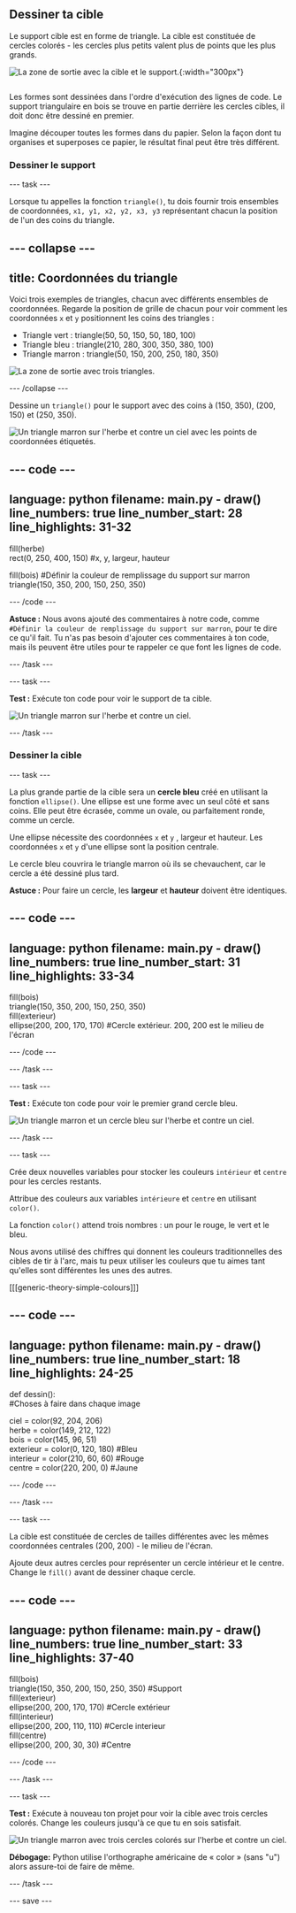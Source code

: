 ## Dessiner ta cible
<div style="display: flex; flex-wrap: wrap">
<div style="flex-basis: 200px; flex-grow: 1; margin-right: 15px;">
Le support cible est en forme de triangle. La cible est constituée de cercles colorés - les cercles plus petits valent plus de points que les plus grands. 
</div>
<div>

![La zone de sortie avec la cible et le support.](images/three-circles.png){:width="300px"}

</div>
</div>

Les formes sont dessinées dans l'ordre d'exécution des lignes de code. Le support triangulaire en bois se trouve en partie derrière les cercles cibles, il doit donc être dessiné en premier.

Imagine découper toutes les formes dans du papier. Selon la façon dont tu organises et superposes ce papier, le résultat final peut être très différent.

### Dessiner le support

--- task ---

Lorsque tu appelles la fonction `triangle()`, tu dois fournir trois ensembles de coordonnées, `x1, y1, x2, y2, x3, y3` représentant chacun la position de l'un des coins du triangle.

--- collapse ---
---
title: Coordonnées du triangle
---

  Voici trois exemples de triangles, chacun avec différents ensembles de coordonnées. Regarde la position de grille de chacun pour voir comment les coordonnées `x` et `y` positionnent les coins des triangles :
  + Triangle vert : triangle(50, 50, 150, 50, 180, 100)
  + Triangle bleu : triangle(210, 280, 300, 350, 380, 100)
  + Triangle marron : triangle(50, 150, 200, 250, 180, 350)

  ![La zone de sortie avec trois triangles.](images/triangles-coords.png)

--- /collapse ---

Dessine un `triangle()` pour le support avec des coins à (150, 350), (200, 150) et (250, 350).

![Un triangle marron sur l'herbe et contre un ciel avec les points de coordonnées étiquetés.](images/stand_coords.png)

--- code ---
---
language: python filename: main.py - draw() line_numbers: true line_number_start: 28
line_highlights: 31-32
---

  fill(herbe)   
rect(0, 250, 400, 150) #x, y, largeur, hauteur

  fill(bois) #Définir la couleur de remplissage du support sur marron     
triangle(150, 350, 200, 150, 250, 350)


--- /code ---

**Astuce :** Nous avons ajouté des commentaires à notre code, comme `#Définir la couleur de remplissage du support sur marron`, pour te dire ce qu'il fait. Tu n'as pas besoin d'ajouter ces commentaires à ton code, mais ils peuvent être utiles pour te rappeler ce que font les lignes de code.

--- /task ---

--- task ---

**Test :** Exécute ton code pour voir le support de ta cible.

![Un triangle marron sur l'herbe et contre un ciel.](images/target-stand.png)

--- /task ---

### Dessiner la cible

--- task ---

La plus grande partie de la cible sera un **cercle bleu** créé en utilisant la fonction `ellipse()`. Une ellipse est une forme avec un seul côté et sans coins. Elle peut être écrasée, comme un ovale, ou parfaitement ronde, comme un cercle.

Une ellipse nécessite des coordonnées `x` et `y` , largeur et hauteur. Les coordonnées `x` et `y` d'une ellipse sont la position centrale.

Le cercle bleu couvrira le triangle marron où ils se chevauchent, car le cercle a été dessiné plus tard.

**Astuce :** Pour faire un cercle, les **largeur** et **hauteur** doivent être identiques.

--- code ---
---
language: python filename: main.py - draw() line_numbers: true line_number_start: 31
line_highlights: 33-34
---

  fill(bois)   
triangle(150, 350, 200, 150, 250, 350)   
fill(exterieur)    
ellipse(200, 200, 170, 170) #Cercle extérieur. 200, 200 est le milieu de l'écran

--- /code ---

--- /task ---

--- task ---

**Test :** Exécute ton code pour voir le premier grand cercle bleu.

![Un triangle marron et un cercle bleu sur l'herbe et contre un ciel.](images/blue-circle.png)

--- /task ---

--- task ---

Crée deux nouvelles variables pour stocker les couleurs `intérieur` et `centre` pour les cercles restants.

Attribue des couleurs aux variables `intérieure` et `centre` en utilisant `color()`.

La fonction `color()` attend trois nombres : un pour le rouge, le vert et le bleu.

Nous avons utilisé des chiffres qui donnent les couleurs traditionnelles des cibles de tir à l'arc, mais tu peux utiliser les couleurs que tu aimes tant qu'elles sont différentes les unes des autres.

[[[generic-theory-simple-colours]]]

--- code ---
---
language: python filename: main.py - draw() line_numbers: true line_number_start: 18
line_highlights: 24-25
---

def dessin():   
#Choses à faire dans chaque image

  ciel = color(92, 204, 206)   
herbe = color(149, 212, 122)   
bois = color(145, 96, 51)   
exterieur = color(0, 120, 180) #Bleu    
interieur = color(210, 60, 60) #Rouge    
centre = color(220, 200, 0) #Jaune

--- /code ---

--- /task ---

--- task ---

La cible est constituée de cercles de tailles différentes avec les mêmes coordonnées centrales (200, 200) - le milieu de l'écran.

Ajoute deux autres cercles pour représenter un cercle intérieur et le centre. Change le `fill()` avant de dessiner chaque cercle.

--- code ---
---
language: python filename: main.py - draw() line_numbers: true line_number_start: 33
line_highlights: 37-40
---

  fill(bois)    
triangle(150, 350, 200, 150, 250, 350) #Support    
fill(exterieur)   
ellipse(200, 200, 170, 170) #Cercle extérieur   
fill(interieur)   
ellipse(200, 200, 110, 110) #Cercle interieur   
fill(centre)   
ellipse(200, 200, 30, 30) #Centre

--- /code ---

--- /task ---

--- task ---

**Test :** Exécute à nouveau ton projet pour voir la cible avec trois cercles colorés. Change les couleurs jusqu'à ce que tu en sois satisfait.

![Un triangle marron avec trois cercles colorés sur l'herbe et contre un ciel.](images/three-circles.png)

**Débogage:** Python utilise l'orthographe américaine de « color » (sans "u") alors assure-toi de faire de même.

--- /task ---

--- save ---

